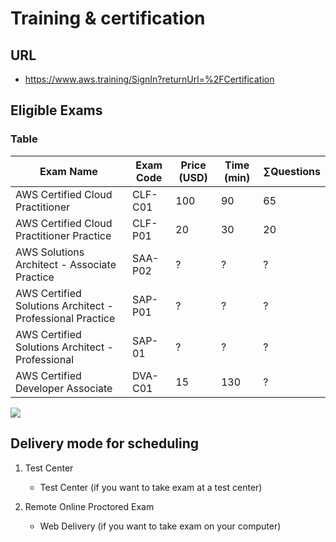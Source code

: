 # Training & certification

## URL
* https://www.aws.training/SignIn?returnUrl=%2FCertification

## Eligible Exams

### Table
| Exam Name                                                 | Exam Code | Price (USD) | Time (min) | ∑Questions |
| --------------------------------------------------------- | --------- | ----------- | ---------- | ---------- |
| AWS Certified Cloud Practitioner                          | CLF-C01   | 100         | 90         | 65         |
| AWS Certified Cloud Practitioner Practice                 | CLF-P01   | 20          | 30         | 20         |
| AWS Solutions Architect - Associate Practice              | SAA-P02   | ?           | ?          | ?          |
| AWS Certified Solutions Architect - Professional Practice | SAP-P01   | ?           | ?          | ?          |
| AWS Certified Solutions Architect - Professional          | SAP-01    | ?           | ?          | ?          |
| AWS Certified Developer Associate                         | DVA-C01   | 15          | 130        | ?          |

[<img src="https://i.imgur.com/leqzowR.png">](https://i.imgur.com/leqzowR.png)

## Delivery mode for scheduling
1) Test Center
      * Test Center (if you want to take exam at a test center)
      
2) Remote Online Proctored Exam
      * Web Delivery (if you want to take exam on your computer)
